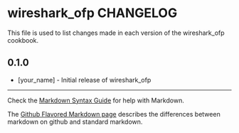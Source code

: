 wireshark_ofp CHANGELOG
=======================

This file is used to list changes made in each version of the wireshark_ofp cookbook.

0.1.0
-----
- [your_name] - Initial release of wireshark_ofp

- - -
Check the [Markdown Syntax Guide](http://daringfireball.net/projects/markdown/syntax) for help with Markdown.

The [Github Flavored Markdown page](http://github.github.com/github-flavored-markdown/) describes the differences between markdown on github and standard markdown.
